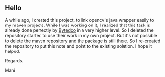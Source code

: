 
Hello
-----

A while ago, I created this project, to link opencv's java wrapper easily to my maven projects. While I was working on it, I realized that this task is already done perfectly by [Bytedco](https://github.com/bytedeco) in a very higher level. So I deleted the repository started to use their work in my own project. But it's not possible to delete the maven repository and the package is still there. So I re-created the repository to put this note and point to the existing solution. I hope it halped. 


Regards.

Mani

